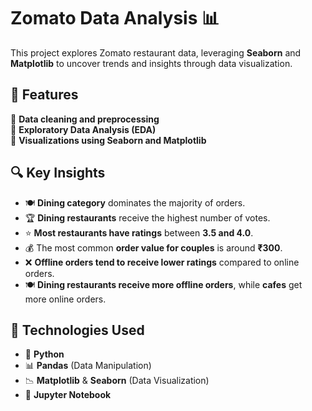 # **Zomato Data Analysis 📊**  

This project explores Zomato restaurant data, leveraging **Seaborn** and **Matplotlib** to uncover trends and insights through data visualization.

## **📌 Features**  
📌 **Data cleaning and preprocessing**  
📌 **Exploratory Data Analysis (EDA)**  
📌 **Visualizations using Seaborn and Matplotlib**  

## **🔍 Key Insights**  
- 🍽️ **Dining category** dominates the majority of orders.  
- 🏆 **Dining restaurants** receive the highest number of votes.  
- ⭐ **Most restaurants have ratings** between **3.5 and 4.0**.  
- 💰 The most common **order value for couples** is around **₹300**.  
- ❌ **Offline orders tend to receive lower ratings** compared to online orders.  
- 🍽️ **Dining restaurants receive more offline orders**, while **cafes** get more online orders.  

## **🔧 Technologies Used**  
- 🐍 **Python**  
- 📊 **Pandas** (Data Manipulation)  
- 📉 **Matplotlib** & **Seaborn** (Data Visualization)  
- 📓 **Jupyter Notebook**  




